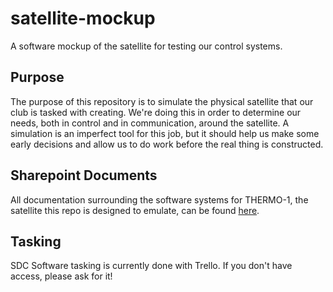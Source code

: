 # satellite-mockup
A software mockup of the satellite for testing our control systems.

## Purpose

The purpose of this repository is to simulate the physical satellite that our club is tasked with creating.
We're doing this in order to determine our needs, both in control and in communication, around the satellite. 
A simulation is an imperfect tool for this job, but it should help us make some early decisions and allow us to do work before the real thing is constructed.

## Sharepoint Documents

All documentation surrounding the software systems for THERMO-1, the satellite this repo is designed to emulate, can be found [here](https://wpi0.sharepoint.com/sites/gr-spacecraftdevelopment/Shared%20Documents/Forms/AllItems.aspx?id=%2Fsites%2Fgr%2Dspacecraftdevelopment%2FShared%20Documents%2FSupport%20Systems%20Subteam%2FTHERMO%2D1%2FSoftware&viewid=b8c5120d%2D594d%2D4af6%2D974c%2D456048c71fd5).

## Tasking

SDC Software tasking is currently done with Trello. If you don't have access, please ask for it!
